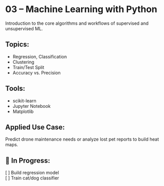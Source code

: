 # 03 – Machine Learning with Python

Introduction to the core algorithms and workflows of supervised and unsupervised ML.

## Topics:
- Regression, Classification
- Clustering
- Train/Test Split
- Accuracy vs. Precision

## Tools:
- scikit-learn
- Jupyter Notebook
- Matplotlib

## Applied Use Case:
Predict drone maintenance needs or analyze lost pet reports to build heat maps.

## 🚧 In Progress:
[ ] Build regression model  
[ ] Train cat/dog classifier  
